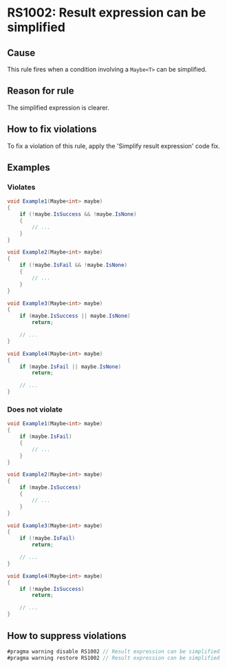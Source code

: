 # RS1002: Result expression can be simplified

## Cause

This rule fires when a condition involving a `Maybe<T>` can be simplified.

## Reason for rule

The simplified expression is clearer.

## How to fix violations

To fix a violation of this rule, apply the 'Simplify result expression' code fix.

## Examples

### Violates

```c#
void Example1(Maybe<int> maybe)
{
	if (!maybe.IsSuccess && !maybe.IsNone)
	{
		// ...
	}
}

void Example2(Maybe<int> maybe)
{
	if (!maybe.IsFail && !maybe.IsNone)
	{
		// ...
	}
}

void Example3(Maybe<int> maybe)
{
	if (maybe.IsSuccess || maybe.IsNone)
		return;

	// ...
}

void Example4(Maybe<int> maybe)
{
	if (maybe.IsFail || maybe.IsNone)
		return;

	// ...
}
```

### Does not violate

```c#
void Example1(Maybe<int> maybe)
{
	if (maybe.IsFail)
	{
		// ...
	}
}

void Example2(Maybe<int> maybe)
{
	if (maybe.IsSuccess)
	{
		// ...
	}
}

void Example3(Maybe<int> maybe)
{
	if (!maybe.IsFail)
		return;

	// ...
}

void Example4(Maybe<int> maybe)
{
	if (!maybe.IsSuccess)
		return;

	// ...
}
```

## How to suppress violations

```c#
#pragma warning disable RS1002 // Result expression can be simplified
#pragma warning restore RS1002 // Result expression can be simplified
```
